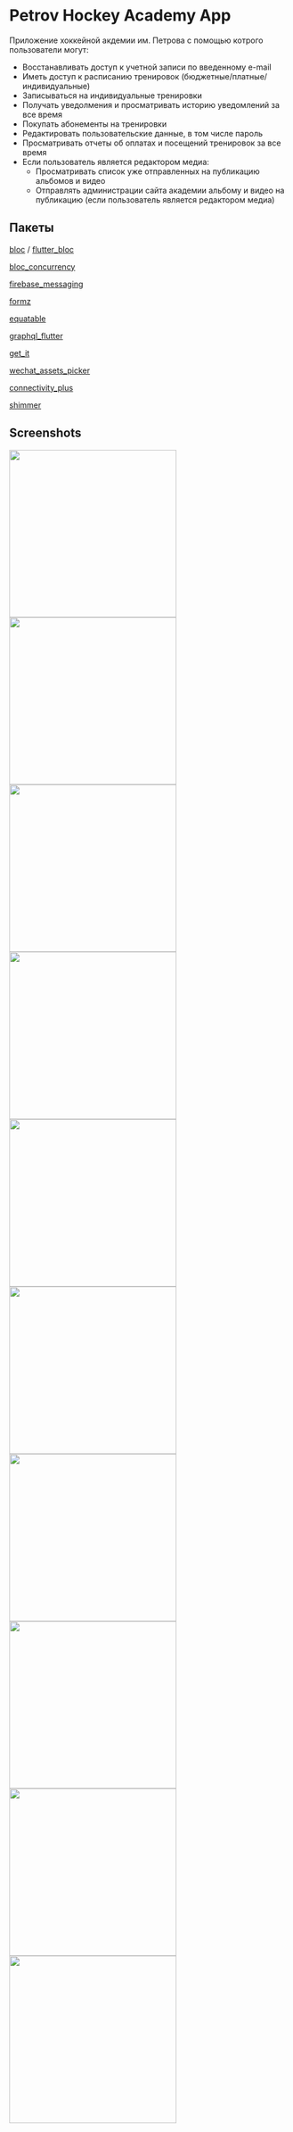 # Petrov Hockey Academy App

Приложение хоккейной акдемии им. Петрова с помощью котрого пользователи могут:
- Восстанавливать доступ к учетной записи по введенному e-mail
- Иметь доступ к расписанию тренировок (бюджетные/платные/индивидуальные)
- Записываться на индивидуальные тренировки
- Получать уведолмения и просматривать историю уведомлений за все время
- Покупать абонементы на тренировки
- Редактировать пользовательские данные, в том числе пароль 
- Просматривать отчеты об оплатах и посещений тренировок за все время
- Если пользователь является редактором медиа:
    - Просматривать список уже отправленных на публикацию альбомов и видео
    - Отправлять администрации сайта академии альбому и видео на публикацию (если пользователь является редактором медиа)



## Пакеты

[bloc](https://pub.dev/packages/bloc) /  [flutter_bloc](https://pub.dev/packages/flutter_bloc)

[bloc_concurrency](https://pub.dev/packages/bloc_concurrency)

[firebase_messaging](https://pub.dev/packages/firebase_messaging)

[formz](https://pub.dev/packages/formz)

[equatable](https://pub.dev/packages/equatable)

[graphql_flutter](https://pub.dev/packages/graphql_flutter)

[get_it](https://pub.dev/packages/get_it)

[wechat_assets_picker](https://pub.dev/packages/wechat_assets_picker)


[connectivity_plus](https://pub.dev/packages/connectivity_plus)

[shimmer](https://pub.dev/packages/shimmer/example)

## Screenshots

<img src="https://user-images.githubusercontent.com/109551590/232336612-8bbdd3f7-b9e3-48da-ae96-17123d8f40e3.png" width="300"> <img src="https://user-images.githubusercontent.com/109551590/232336614-afd5fdbd-f863-4e04-a6e8-13632f61754c.png" width="300"> <img src="https://user-images.githubusercontent.com/109551590/232336615-1142ea6f-88a4-4f30-9a01-c9b173f02ca1.png" width="300"> <img src="https://user-images.githubusercontent.com/109551590/232336616-5f3d40f1-fabb-4498-bc57-50b5000d3735.png" width="300"> <img src="https://user-images.githubusercontent.com/109551590/232336617-2c9c2b3c-603c-4821-a225-117976403e3d.png" width="300"> <img src="https://user-images.githubusercontent.com/109551590/232336618-c079555e-11ff-42a9-9974-5a46d9551c21.png" width="300"> <img src="https://user-images.githubusercontent.com/109551590/232336619-56b7bdd6-69be-4873-9d5d-3fe219b3a4f9.png" width="300"> <img src="https://user-images.githubusercontent.com/109551590/232337081-2ee8b8b0-f6c8-479b-bd0b-c0fbc0657e73.png" width="300"> <img src="https://user-images.githubusercontent.com/109551590/232336621-3033318d-8eca-45c2-886f-a9686013bb43.png" width="300"> <img src="https://user-images.githubusercontent.com/109551590/232336622-d5ccb594-21d9-44ff-91c7-bdcde5f90c04.png" width="300">












